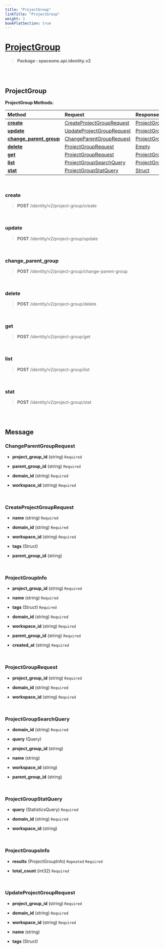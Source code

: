 ```yaml
---
title: "ProjectGroup"
linkTitle: "ProjectGroup"
weight: 3
bookFlatSection: true
---
```

# [ProjectGroup](#ProjectGroup)



>  **Package : spaceone.api.identity.v2**

<br>
<br>

## ProjectGroup





**ProjectGroup Methods:**


| Method | Request | Response |
| :----- | :-------- | :-------- |
| [**create**](./ProjectGroup#create) | [CreateProjectGroupRequest](ProjectGroup#createprojectgrouprequest) | [ProjectGroupInfo](ProjectGroup#projectgroupinfo) |
| [**update**](./ProjectGroup#update) | [UpdateProjectGroupRequest](ProjectGroup#updateprojectgrouprequest) | [ProjectGroupInfo](ProjectGroup#projectgroupinfo) |
| [**change_parent_group**](./ProjectGroup#change_parent_group) | [ChangeParentGroupRequest](ProjectGroup#changeparentgrouprequest) | [ProjectGroupInfo](ProjectGroup#projectgroupinfo) |
| [**delete**](./ProjectGroup#delete) | [ProjectGroupRequest](ProjectGroup#projectgrouprequest) | [Empty](ProjectGroup#empty) |
| [**get**](./ProjectGroup#get) | [ProjectGroupRequest](ProjectGroup#projectgrouprequest) | [ProjectGroupInfo](ProjectGroup#projectgroupinfo) |
| [**list**](./ProjectGroup#list) | [ProjectGroupSearchQuery](ProjectGroup#projectgroupsearchquery) | [ProjectGroupsInfo](ProjectGroup#projectgroupsinfo) |
| [**stat**](./ProjectGroup#stat) | [ProjectGroupStatQuery](ProjectGroup#projectgroupstatquery) | [Struct](ProjectGroup#struct) |



    
<br>

### create





> **POST** /identity/v2/project-group/create
>






    
<br>

### update





> **POST** /identity/v2/project-group/update
>






    
<br>

### change_parent_group





> **POST** /identity/v2/project-group/change-parent-group
>






    
<br>

### delete





> **POST** /identity/v2/project-group/delete
>






    
<br>

### get





> **POST** /identity/v2/project-group/get
>






    
<br>

### list





> **POST** /identity/v2/project-group/list
>






    
<br>

### stat





> **POST** /identity/v2/project-group/stat
>






    


<br>
<br>

## Message



### ChangeParentGroupRequest
* **project_group_id** (string)   `Required` 

    
* **parent_group_id** (string)   `Required` 

    
* **domain_id** (string)   `Required` 

    
* **workspace_id** (string)   `Required` 

    <br>

### CreateProjectGroupRequest
* **name** (string)   `Required` 

    
* **domain_id** (string)   `Required` 

    
* **workspace_id** (string)   `Required` 

    
* **tags** (Struct)  

    
* **parent_group_id** (string)  

    <br>

### ProjectGroupInfo
* **project_group_id** (string)   `Required` 

    
* **name** (string)   `Required` 

    
* **tags** (Struct)   `Required` 

    
* **domain_id** (string)   `Required` 

    
* **workspace_id** (string)   `Required` 

    
* **parent_group_id** (string)   `Required` 

    
* **created_at** (string)   `Required` 

    <br>

### ProjectGroupRequest
* **project_group_id** (string)   `Required` 

    
* **domain_id** (string)   `Required` 

    
* **workspace_id** (string)   `Required` 

    <br>

### ProjectGroupSearchQuery
* **domain_id** (string)   `Required` 

    
* **query** (Query)  

    
* **project_group_id** (string)  

    
* **name** (string)  

    
* **workspace_id** (string)  

    
* **parent_group_id** (string)  

    <br>

### ProjectGroupStatQuery
* **query** (StatisticsQuery)   `Required` 

    
* **domain_id** (string)   `Required` 

    
* **workspace_id** (string)  

    <br>

### ProjectGroupsInfo
* **results** (ProjectGroupInfo)  `Repeated`    `Required` 

    
* **total_count** (int32)   `Required` 

    <br>

### UpdateProjectGroupRequest
* **project_group_id** (string)   `Required` 

    
* **domain_id** (string)   `Required` 

    
* **workspace_id** (string)   `Required` 

    
* **name** (string)  

    
* **tags** (Struct)  

    <br>
